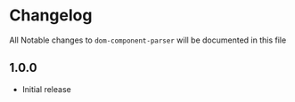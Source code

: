 # Changelog

All Notable changes to `dom-component-parser` will be documented in this file

## 1.0.0
- Initial release
